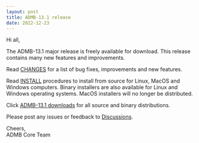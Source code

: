 ```yaml
---
layout: post
title: ADMB-13.1 release
date: 2022-12-23
---
```


Hi all,  

The ADMB-13.1 major release is freely available for download.  This release contains many new features and improvements.

Read [CHANGES](https://github.com/admb-project/admb/blob/admb-13.1/CHANGES.md) for a list of bug fixes, improvements and new features.  

Read [INSTALL](http://www.admb-project.org/downloads/admb-13.1/) procedures to install from source for Linux, MacOS and Windows computers.  Binary installers are also available for Linux and Windows operating systems.  MacOS installers will no longer be distributed.

Click [ADMB-13.1 downloads](http://www.admb-project.org/downloads/admb-13.1/) for all source and binary distributions.  

Please post any issues or feedback to [Discussions](https://github.com/admb-project/admb/discussions).

Cheers,  
ADMB Core Team  

